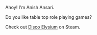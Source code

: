 Ahoy! I'm Anish Ansari.

Do you like table top role playing games?

<p>Check out <a href="https://store.steampowered.com/app/632470/Disco_Elysium/" target="_blank">Disco Elysium</a> on Steam.</p>
